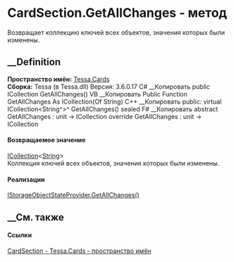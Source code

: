 # CardSection.GetAllChanges - метод
Возвращает коллекцию ключей всех объектов, значения которых были изменены.
##  __Definition
 **Пространство имён:** [Tessa.Cards](N_Tessa_Cards.htm)  
 **Сборка:** Tessa (в Tessa.dll) Версия: 3.6.0.17
C# __Копировать
     public ICollection<string> GetAllChanges()
VB __Копировать
     Public Function GetAllChanges As ICollection(Of String)
C++ __Копировать
     public:
    virtual ICollection<String^>^ GetAllChanges() sealed
F# __Копировать
     abstract GetAllChanges : unit -> ICollection<string> 
    override GetAllChanges : unit -> ICollection<string> 
#### Возвращаемое значение
[ICollection](https://learn.microsoft.com/dotnet/api/system.collections.generic.icollection-1)<[String](https://learn.microsoft.com/dotnet/api/system.string)>  
Коллекция ключей всех объектов, значения которых были изменены.
#### Реализации
[IStorageObjectStateProvider.GetAllChanges()](M_Tessa_Platform_Storage_IStorageObjectStateProvider_GetAllChanges.htm)  
##  __См. также
#### Ссылки
[CardSection - ](T_Tessa_Cards_CardSection.htm)
[Tessa.Cards - пространство имён](N_Tessa_Cards.htm)
